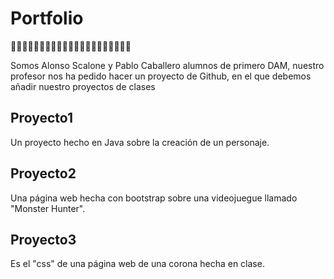 # Portfolio
🚀🚀🚀🚀🚀🚀🚀🚀🚀🚀🚀🚀🚀🚀🚀🚀🚀🚀🚀🚀🚀

Somos Alonso Scalone y Pablo Caballero alumnos de primero DAM, nuestro profesor nos ha pedido hacer un proyecto de Github, en el que debemos añadir nuestro proyectos de clases

## Proyecto1
Un proyecto hecho en Java sobre la creación de un personaje.
## Proyecto2
Una página web hecha con bootstrap sobre una videojuegue llamado "Monster Hunter".

## Proyecto3
Es el "css" de una página web de una corona hecha en clase.
